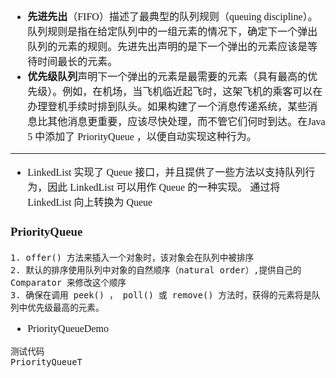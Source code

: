 <font face="Simsun" size=3>

- **先进先出**（FIFO）描述了最典型的队列规则（queuing discipline）。队列规则是指在给定队列中的一组元素的情况下，确定下一个弹出队列的元素的规则。先进先出声明的是下一个弹出的元素应该是等待时间最长的元素。
- **优先级队列**声明下一个弹出的元素是最需要的元素（具有最高的优先级）。例如，在机场，当飞机临近起飞时，这架飞机的乘客可以在办理登机手续时排到队头。如果构建了一个消息传递系统，某些消息比其他消息更重要，应该尽快处理，而不管它们何时到达。在Java 5 中添加了 PriorityQueue ，以便自动实现这种行为。

---

- LinkedList 实现了 Queue 接口，并且提供了一些方法以支持队列行为，因此 LinkedList 可以用作 Queue 的一种实现。 通过将 LinkedList 向上转换为 Queue

### PriorityQueue

~~~
1. offer() 方法来插入一个对象时，该对象会在队列中被排序
2. 默认的排序使用队列中对象的自然顺序（natural order）,提供自己的 Comparator 来修改这个顺序
3. 确保在调用 peek() ， poll() 或 remove() 方法时，获得的元素将是队列中优先级最高的元素。
~~~
- PriorityQueueDemo
~~~
测试代码
PriorityQueueT
~~~

</font>